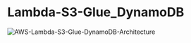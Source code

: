 # Lambda-S3-Glue_DynamoDB

![AWS-Lambda-S3-Glue-DynamoDB-Architecture](https://github.com/adithyang64/Lambda-S3-Glue-DynamoDB/assets/67658457/c534eb93-bf16-4f7f-a0e4-24cdf80d6ccf)
